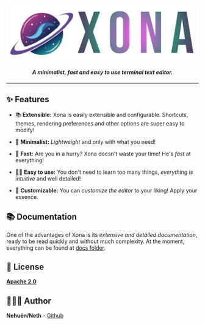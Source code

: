 <div align="center">

<img src="./public/banner.png" />

**_A minimalist, fast and easy to use terminal text editor._**

</div>

<hr style="margin-top: 20px;"/>

<div style="margin-top: 25px;">

## ✨ Features

- 📚 **Extensible:** Xona is easily extensible and configurable. Shortcuts, themes, rendering preferences and other options are super easy to modify!

- 🎀 **Minimalist:** _Lightweight_ and only with what you need!

- 🚀 **Fast:** Are you in a hurry? Xona doesn't waste your time! He's _fast_ at everything!

- 💪🏼 **Easy to use:** You don't need to learn too many things, _everything is intuitive_ and well detailed!

- 🎨 **Customizable:** You can _customize the editor_ to your liking! Apply your essence.

## 📚 Documentation

One of the advantages of Xona is its _extensive and detailed documentation_, ready to be read quickly and without much complexity. At the moment, everything can be found at [docs folder](/docs).

## 📄 License

**[Apache 2.0](./LICENSE)**

## 🙋🏼‍♂️ Author

**Nehuén/Neth** - [Github](https://github.com/nehu3n)

</div>
